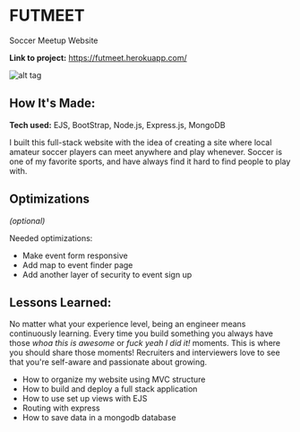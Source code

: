 # FUTMEET
Soccer Meetup Website

**Link to project:** https://futmeet.herokuapp.com/

![alt tag](http://futmeet.herokuapp.com/1200/650)

## How It's Made:

**Tech used:** EJS, BootStrap, Node.js, Express.js, MongoDB

I built this full-stack website with the idea of creating a site where local amateur soccer players can meet anywhere and play whenever. Soccer is one of my favorite sports, and have always find it hard to find people to play with. 

## Optimizations
*(optional)*

Needed optimizations: 
- Make event form responsive
- Add map to event finder page
- Add another layer of security to event sign up

## Lessons Learned:

No matter what your experience level, being an engineer means continuously learning. Every time you build something you always have those *whoa this is awesome* or *fuck yeah I did it!* moments. This is where you should share those moments! Recruiters and interviewers love to see that you're self-aware and passionate about growing.

- How to organize my website using MVC structure
- How to build and deploy a full stack application
- How to use set up views with EJS
- Routing with express 
- How to save data in a mongodb database



